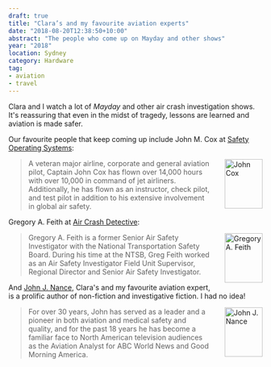 ```yaml
---
draft: true
title: "Clara’s and my favourite aviation experts"
date: "2018-08-20T12:38:50+10:00"
abstract: "The people who come up on Mayday and other shows"
year: "2018"
location: Sydney
category: Hardware
tag:
- aviation
- travel
---
```

Clara and I watch a lot of *Mayday* and other air crash investigation shows. It's reassuring that even in the midst of tragedy, lessons are learned and aviation is made safer.

Our favourite people that keep coming up include John M. Cox at [Safety Operating Systems]\:

<p><img src="https://rubenerd.com/files/2018/aviation-cox.jpg" alt="John Cox" style="width:75px; height:98px; float:right; margin:0 0 1em 2em" /></p>

> A veteran major airline, corporate and general aviation pilot, Captain John Cox has flown over 14,000 hours with over 10,000 in command of jet airliners. Additionally, he has flown as an instructor, check pilot, and test pilot in addition to his extensive involvement in global air safety.

Gregory A. Feith at [Air Crash Detective]\:

<p><img src="https://rubenerd.com/files/2018/aviation-feith.jpg" alt="Gregory A. Feith" style="width:75px; height:98px; float:right; margin:0 0 1em 2em" /></p>

> Gregory A. Feith is a former Senior Air Safety Investigator with the National Transportation Safety Board. During his time at the NTSB, Greg Feith worked as an Air Safety Investigator Field Unit Supervisor, Regional Director and Senior Air Safety Investigator.

And [John J. Nance], Clara's and my favourite aviation expert, is a prolific author of non-fiction and investigative fiction. I had no idea!

<p><img src="https://rubenerd.com/files/2018/aviation-nance.jpg" alt="John J. Nance" style="width:75px; height:98px; float:right; margin:0 0 1em 2em" /></p>

> For over 30 years, John has served as a leader and a pioneer in both aviation and medical safety and quality, and for the past 18 years he has become a familiar face to North American television audiences as the Aviation Analyst for ABC World News and Good Morning America.

[Safety Operating Systems]: http://www.safeopsys.com/staff/captain-john-m-cox/
[John J. Nance]: http://www.johnnanceassociates.com/
[Air Crash Detective]: http://aircrashdetective.com/

